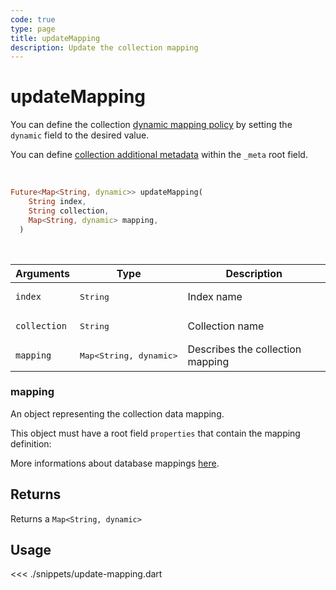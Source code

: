 ```yaml
---
code: true
type: page
title: updateMapping
description: Update the collection mapping
---
```


# updateMapping

<SinceBadge version="1.7.1" />

You can define the collection [dynamic mapping policy](/core/2/guides/essentials/database-mappings#dynamic-mapping-policy) by setting the `dynamic` field to the desired value.

You can define [collection additional metadata](/core/2/guides/essentials/database-mappings#collection-metadata) within the `_meta` root field.

<br/>

```dart
Future<Map<String, dynamic>> updateMapping(
    String index,
    String collection,
    Map<String, dynamic> mapping,
  )
```

<br/>

| Arguments    | Type              | Description                                                                                                                                                                   |
| ------------ | ----------------- | ----------------------------------------------------------------------------------------------------------------------------------------------------------------------------- |
| `index`      | <pre>String</pre> | Index name                                                                                                                                                                    |
| `collection` | <pre>String</pre> | Collection name                                                                                                                                                               |
| `mapping`    | <pre>Map<String, dynamic></pre> | Describes the collection mapping  |

### mapping

An object representing the collection data mapping.

This object must have a root field `properties` that contain the mapping definition:

More informations about database mappings [here](/core/2/guides/essentials/database-mappings).

## Returns

Returns a `Map<String, dynamic>`

## Usage

<<< ./snippets/update-mapping.dart
